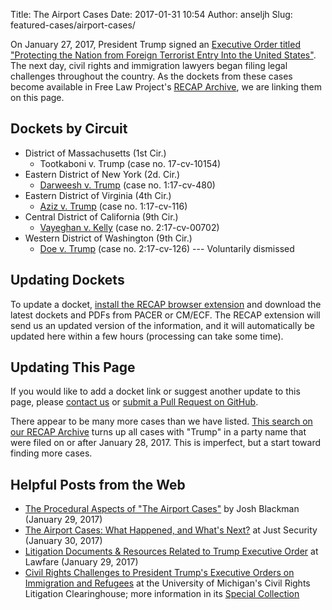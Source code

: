 Title: The Airport Cases
Date: 2017-01-31 10:54
Author: anseljh
Slug: featured-cases/airport-cases/


On January 27, 2017, President Trump signed an [Executive Order titled "Protecting the Nation from Foreign Terrorist Entry Into the United States"][pdf]. The next day, civil rights and immigration lawyers began filing legal challenges throughout the country. As the dockets from these cases become available in Free Law Project's [RECAP Archive][recap], we are linking them on this page.


## Dockets by Circuit

- District of Massachusetts (1st Cir.)
    - Tootkaboni v. Trump (case no. 17-cv-10154)
- Eastern District of New York (2d. Cir.)
    - [Darweesh v. Trump][darweesh] (case no. 1:17-cv-480)
- Eastern District of Virginia (4th Cir.)
    - [Aziz v. Trump][aziz] (case no. 1:17-cv-116)
- Central District of California (9th Cir.)
    - [Vayeghan v. Kelly][vayeghan] (case no. 2:17-cv-00702)
- Western District of Washington (9th Cir.)
    - [Doe v. Trump][doe] (case no. 2:17-cv-126) --- Voluntarily dismissed


## Updating Dockets

To update a docket, [install the RECAP browser extension][ext] and download the latest dockets and PDFs from PACER or CM/ECF. The RECAP extension will send us an updated version of the information, and it will automatically be updated here within a few hours (processing can take some time).


## Updating This Page

If you would like to add a docket link or suggest another update to this page, please [contact us][c] or [submit a Pull Request on GitHub][pr].

There appear to be many more cases than we have listed. [This search on our RECAP Archive][moar] turns up all cases with "Trump" in a party name that were filed on or after January 28, 2017. This is imperfect, but a start toward finding more cases.


## Helpful Posts from the Web

- [The Procedural Aspects of "The Airport Cases"](http://joshblackman.com/blog/2017/01/29/the-procedural-aspects-of-the-airport-cases/) by Josh Blackman (January 29, 2017)
- [The Airport Cases: What Happened, and What's Next?](https://www.justsecurity.org/36960/stock-weekends-district-court-orders-immigration-eo/) at Just Security (January 30, 2017)
- [Litigation Documents & Resources Related to Trump Executive Order](https://lawfareblog.com/litigation-documents-resources-related-trump-executive-order) at Lawfare (January 29, 2017)
- [Civil Rights Challenges to President Trump's Executive Orders on Immigration and Refugees](https://www.clearinghouse.net/featuredCase.php?id=40) at the University of Michigan's Civil Rights Litigation Clearinghouse; more information in its [Special Collection](https://www.clearinghouse.net/results.php?searchSpecialCollection=44)


[pdf]: {filename}/pdf/EO-2017-02281.pdf
[ext]: {filename}/pages/recap.md
[c]: {filename}/pages/contact.md
[recap]: https://www.courtlistener.com/recap/
[darweesh]: https://www.courtlistener.com/docket/4576731/darweesh-v-trump/
[aziz]: https://www.courtlistener.com/docket/4576795/aziz-v-trump/
[vayeghan]: https://www.courtlistener.com/docket/4576959/ali-khoshbakhti-vayeghan-v-john-f-kelly/
[doe]: https://www.courtlistener.com/docket/4577105/doe-1-v-trump/
[pr]: https://github.com/freelawproject/free.law/blob/master/content/pages/airport-cases.md
[moar]: https://www.courtlistener.com/?type=r&filed_after=2017-01-28&order_by=score+desc&case_name=Trump
